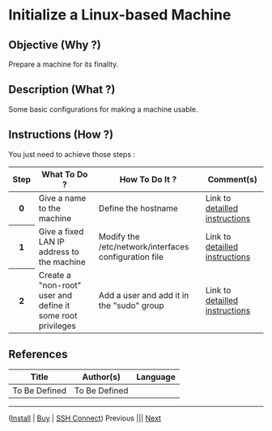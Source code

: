 Initialize a Linux-based Machine
==

Objective (Why ?)
-
Prepare a machine for its  finality.

Description (What ?)
-
Some basic configurations for making a machine usable.

Instructions (How ?)
-
You just need to achieve those steps :
<table>
    <thead>
        <tr>
            <th>Step</th>         
            <th>What To Do ?</th>
            <th>How To Do It ?</th>
            <th>Comment(s)</th>
        </tr>
    </thead>
    <tbody>
        <tr>
            <th>0</th>     
            <td>Give a name to the machine</td>
            <td>Define the hostname</td>
            <td>Link to <A href="https://github.com/babonet13/HelloWorld/blob/master/Machine/7_InitializeMachine/SetHostname.md">detailled instructions</A></td>
        </tr>
         <tr>
            <th>1</th>     
            <td>Give a fixed LAN IP address to the machine</td>
            <td>Modify the /etc/network/interfaces configuration file</td>
            <td>Link to <A href="https://github.com/babonet13/HelloWorld/blob/master/Machine/7_InitializeMachine/SetFixedLanIP.md">detailled instructions</A></td>
        </tr>      
        <tr>
            <th>2</th>     
            <td>Create a "non-root" user and define it some root privileges</td>
            <td>Add a user and add it in the "sudo" group</td>
            <td>Link to <A href="https://github.com/babonet13/HelloWorld/blob/master/Machine/7_InitializeMachine/ 	CreateNonRootUser.md">detailled instructions</A></td>
        </tr>   
    </tbody>
</table>

References
-
<table>
    <thead>
        <tr>
            <th>Title</th>
            <th>Author(s)</th>
            <th>Language</th>
        </tr>
    </thead>
     <tbody>
        <tr>
            <td>To Be Defined</td>
            <td>To Be Defined</td>
            <td></td>
        </tr>
</table>

---
(<A href="https://github.com/babonet13/HelloWorld/tree/master/Machine/2_InstallLinuxDistro">Install</A> | <A href="https://github.com/babonet13/HelloWorld/blob/master/Machine/3_BuyLinuxMachine/readme.md">Buy</A> | <A href="https://github.com/babonet13/HelloWorld/tree/master/Machine/6_SshConnect">SSH Connect</A>) Previous ||| <A href="https://github.com/babonet13/HelloWorld/tree/master/Machine/7_InitializeMachine">Next<A/> 
